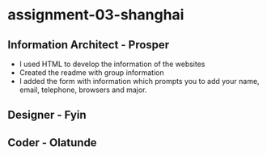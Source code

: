 # assignment-03-shanghai


## Information Architect - Prosper
 - I used HTML to develop the information of the websites
 - Created the readme with group information
 - I added the form with information which prompts you to add  your name,  	
email, telephone, browsers and major.

## Designer - Fyin
 

## Coder - Olatunde
 